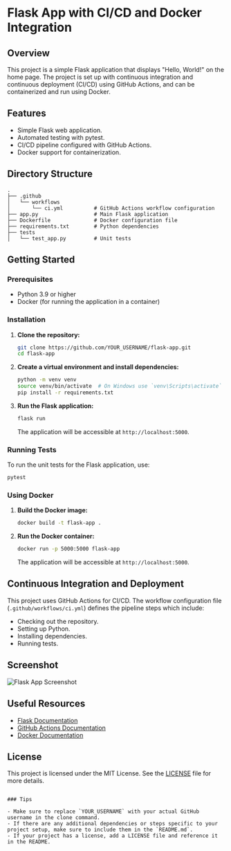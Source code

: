 # Flask App with CI/CD and Docker Integration

## Overview

This project is a simple Flask application that displays "Hello, World!" on the home page. The project is set up with continuous integration and continuous deployment (CI/CD) using GitHub Actions, and can be containerized and run using Docker.

## Features

- Simple Flask web application.
- Automated testing with pytest.
- CI/CD pipeline configured with GitHub Actions.
- Docker support for containerization.

## Directory Structure

```
.
├── .github
│   └── workflows
│       └── ci.yml          # GitHub Actions workflow configuration
├── app.py                  # Main Flask application
├── Dockerfile              # Docker configuration file
├── requirements.txt        # Python dependencies
├── tests
│   └── test_app.py         # Unit tests
```

## Getting Started

### Prerequisites

- Python 3.9 or higher
- Docker (for running the application in a container)

### Installation

1. **Clone the repository:**
   ```bash
   git clone https://github.com/YOUR_USERNAME/flask-app.git
   cd flask-app
   ```

2. **Create a virtual environment and install dependencies:**
   ```bash
   python -m venv venv
   source venv/bin/activate  # On Windows use `venv\Scripts\activate`
   pip install -r requirements.txt
   ```

3. **Run the Flask application:**
   ```bash
   flask run
   ```

   The application will be accessible at `http://localhost:5000`.

### Running Tests

To run the unit tests for the Flask application, use:

```bash
pytest
```

### Using Docker

1. **Build the Docker image:**
   ```bash
   docker build -t flask-app .
   ```

2. **Run the Docker container:**
   ```bash
   docker run -p 5000:5000 flask-app
   ```

   The application will be accessible at `http://localhost:5000`.

## Continuous Integration and Deployment

This project uses GitHub Actions for CI/CD. The workflow configuration file (`.github/workflows/ci.yml`) defines the pipeline steps which include:

- Checking out the repository.
- Setting up Python.
- Installing dependencies.
- Running tests.

## Screenshot

![Flask App Screenshot](./screenshot.png)

## Useful Resources

- [Flask Documentation](https://flask.palletsprojects.com/)
- [GitHub Actions Documentation](https://docs.github.com/en/actions)
- [Docker Documentation](https://docs.docker.com/)

## License

This project is licensed under the MIT License. See the [LICENSE](LICENSE) file for more details.
```

### Tips

- Make sure to replace `YOUR_USERNAME` with your actual GitHub username in the clone command.
- If there are any additional dependencies or steps specific to your project setup, make sure to include them in the `README.md`.
- If your project has a license, add a LICENSE file and reference it in the README.